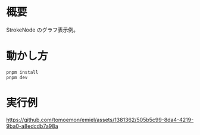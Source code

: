 # 概要

StrokeNode のグラフ表示例。

# 動かし方

```
pnpm install
pnpm dev
```

# 実行例

https://github.com/tomoemon/emiel/assets/1381362/505b5c99-8da4-4219-9ba0-a8edcdb7a98a
